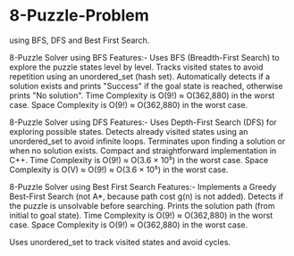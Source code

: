 # 8-Puzzle-Problem
using BFS, DFS and Best First Search.

8-Puzzle Solver using BFS
Features:-
Uses BFS (Breadth-First Search) to explore the puzzle states level by level.
Tracks visited states to avoid repetition using an unordered_set (hash set).
Automatically detects if a solution exists and prints "Success" if the goal state is reached, otherwise prints "No solution".
Time Complexity is O(9!) ≈ O(362,880) in the worst case.
Space Complexity is O(9!) ≈ O(362,880) in the worst case.

8-Puzzle Solver using DFS
Features:-
Uses Depth-First Search (DFS) for exploring possible states.
Detects already visited states using an unordered_set to avoid infinite loops.
Terminates upon finding a solution or when no solution exists.
Compact and straightforward implementation in C++.
Time Complexity is O(9!) ≈ O(3.6 × 10⁵) in the worst case.
Space Complexity is O(V) ≈ O(9!) ≈ O(3.6 × 10⁵) in the worst case.

8-Puzzle Solver using Best First Search
Features:-
Implements a Greedy Best-First Search (not A*, because path cost g(n) is not added).
Detects if the puzzle is unsolvable before searching.
Prints the solution path (from initial to goal state).
Time Complexity is O(9!) ≈ O(362,880) in the worst case.
Space Complexity is O(9!) ≈ O(362,880) in the worst case.

Uses unordered_set to track visited states and avoid cycles.

